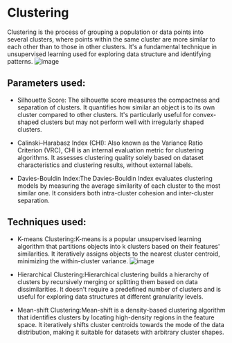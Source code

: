 # Clustering
Clustering is the process of grouping a population or data points into several clusters, where points within the same cluster are more similar to each other than to those in other clusters. It's a fundamental technique in unsupervised learning used for exploring data structure and identifying patterns.
![image](https://github.com/OjaswaniB/Clustering_102103417/assets/118871180/9ba76774-4076-4cb5-8438-430facf8722e)

## Parameters used:

- Silhouette Score: The silhouette score measures the compactness and separation of clusters. It quantifies how similar an object is to its own cluster compared to other clusters. It's particularly useful for convex-shaped clusters but may not perform well with irregularly shaped clusters.

- Calinski–Harabasz Index (CHI): Also known as the Variance Ratio Criterion (VRC), CHI is an internal evaluation metric for clustering algorithms. It assesses clustering quality solely based on dataset characteristics and clustering results, without external labels.

- Davies-Bouldin Index:The Davies-Bouldin Index evaluates clustering models by measuring the average similarity of each cluster to the most similar one. It considers both intra-cluster cohesion and inter-cluster separation.

## Techniques used:
- K-means Clustering:K-means is a popular unsupervised learning algorithm that partitions objects into k clusters based on their features' similarities. It iteratively assigns objects to the nearest cluster centroid, minimizing the within-cluster variance.
  ![image](https://github.com/OjaswaniB/Clustering_102103417/assets/118871180/cba2d732-5143-45b4-a852-e3e251c2d98c)

- Hierarchical Clustering:Hierarchical clustering builds a hierarchy of clusters by recursively merging or splitting them based on data dissimilarities. It doesn't require a predefined number of clusters and is useful for exploring data structures at different granularity levels.

- Mean-shift Clustering:Mean-shift is a density-based clustering algorithm that identifies clusters by locating high-density regions in the feature space. It iteratively shifts cluster centroids towards the mode of the data distribution, making it suitable for datasets with arbitrary cluster shapes.
